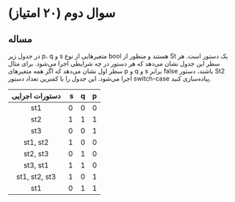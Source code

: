 # سوال دوم (۲۰ امتیاز)

## مساله

در جدول زير p، q و s متغير‌هايی از نوع bool هستند و منظور از St یک دستور است.
هر سطر اين جدول نشان می‌دهد كه هر دستور در چه شرایطی اجرا می‌شود.
برای مثال سطر اول نشان می‌دهد كه اگر همه متغير‌های p و q و s برابر false باشند، دستور St2 اجرا می‌شود.
اين جدول را با كمترين تعداد دستور switch-case پياده‌سازی كنيد.

| دستورات اجرایی |‌ s | q | p |
|:--------------:|:-:|:-:|:-:|
| st1 | 0 | 0 | 0 |
| st2 | 1 | 1 | 1 |
| st3 | 0 | 0 | 1 |
| st1, st2 | 1 | 0 | 0 |
| st2, st3 | 0 | 1 | 0 |
| st3, st1 | 1 | 1 | 0 |
| st1, st2, st3 | 1 | 0 | 1 |
| st1 | 0 | 1 | 1 |